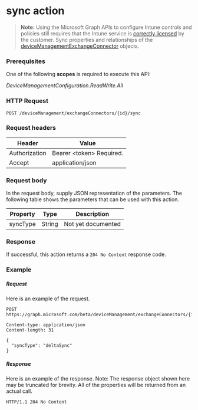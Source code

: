 ﻿# sync action> **Note:** Using the Microsoft Graph APIs to configure Intune controls and policies still requires that the Intune service is [correctly licensed](https://www.microsoft.com/en-us/cloud-platform/microsoft-intune-pricing) by the customer.
Sync properties and relationships of the [deviceManagementExchangeConnector](../resources/intune_onboarding_devicemanagementexchangeconnector.md) objects.
### Prerequisites
One of the following **scopes** is required to execute this API:

*DeviceManagementConfiguration.ReadWrite.All*
### HTTP Request
<!-- {
  "blockType": "ignored"
}
-->
```http
POST /deviceManagement/exchangeConnectors/{id}/sync
```

### Request headers
|Header|Value|
|---|---|
|Authorization|Bearer &lt;token&gt; Required.|
|Accept|application/json|

### Request body
In the request body, supply JSON representation of the parameters.
The following table shows the parameters that can be used with this action.

|Property|Type|Description|
|---|---|---|
|syncType|String|Not yet documented|



### Response
If successful, this action returns a `204 No Content` response code.

### Example
##### Request
Here is an example of the request.
```http
POST https://graph.microsoft.com/beta/deviceManagement/exchangeConnectors/{id}/sync

Content-type: application/json
Content-length: 31

{
  "syncType": "deltaSync"
}
```

##### Response
Here is an example of the response. Note: The response object shown here may be truncated for brevity. All of the properties will be returned from an actual call.
```http
HTTP/1.1 204 No Content
```
